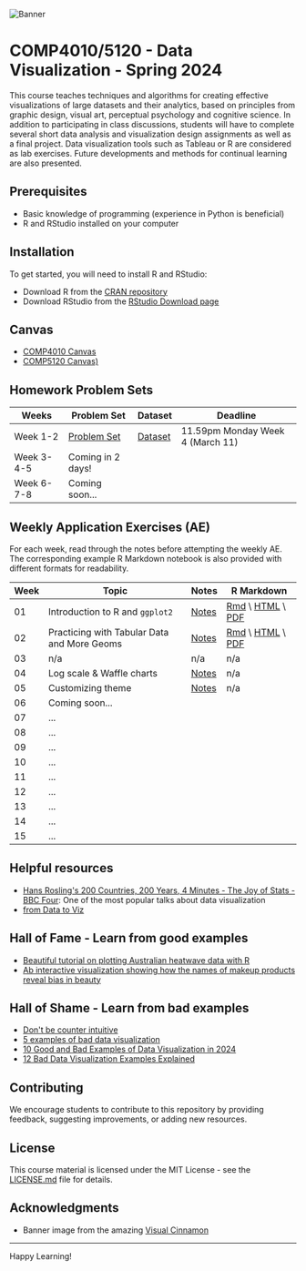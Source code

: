 ![Banner](https://www.visualcinnamon.com/img/blog/2017/journey-into-dataviz/journey_into_dataviz_feature.jpg)
# COMP4010/5120 - Data Visualization - Spring 2024
This course teaches techniques and algorithms for creating effective visualizations of large datasets and their analytics, based on principles from graphic design, visual art, perceptual psychology and cognitive science. In addition to participating in class discussions, students will have to complete several short data analysis and visualization design assignments as well as a final project. Data visualization tools such as Tableau or R are considered as lab exercises. Future developments and methods for continual learning are also presented.

## Prerequisites

- Basic knowledge of programming (experience in Python is beneficial)
- R and RStudio installed on your computer

## Installation

To get started, you will need to install R and RStudio:

- Download R from the [CRAN repository](https://cran.r-project.org/)
- Download RStudio from the [RStudio Download page](https://www.rstudio.com/products/rstudio/download/)

## Canvas

- [COMP4010 Canvas](https://vinuni.instructure.com/courses/1977)
- [COMP5120 Canvas)](https://vinuni.instructure.com/courses/1995)

## Homework Problem Sets
| Weeks | Problem Set | Dataset | Deadline |
| --- | --- | --- | --- |
| Week 1-2 | [Problem Set](Homework%201/Homework1.md) | [Dataset](Homework%201/ikea_data.csv) | 11.59pm Monday Week 4 (March 11) |
| Week 3-4-5 | Coming in 2 days! | | |
| Week 6-7-8 | Coming soon... | | |

## Weekly Application Exercises (AE)

For each week, read through the notes before attempting the weekly AE.
The corresponding example R Markdown notebook is also provided with different formats for readability.

| Week | Topic | Notes | R Markdown |
| --- | --- | --- | --- |
| 01 | Introduction to R and `ggplot2` | [Notes](Week%201/Week1-AE-Notes.md) | [Rmd](Week%201/Week1-AE-RMarkdown.Rmd) \ [HTML](Week%201/Week1-AE-RMarkdown.html) \ [PDF](Week%201/Week1-AE-RMarkdown.pdf) |
| 02 | Practicing with Tabular Data and More Geoms  | [Notes](Week%202/Week2-AE-Notes.md) | [Rmd](Week%202/Week2-AE-RMarkdown.Rmd) \ [HTML](Week%202/Week2-AE-RMarkdown.html) \ [PDF](Week%202/Week2-AE-RMarkdown.pdf) |
| 03 | n/a | n/a | n/a |
| 04 | Log scale & Waffle charts |  [Notes](Week%204/Week4-AE-Notes.md) | n/a |
| 05 | Customizing theme | [Notes](Week%205/Week5-AE-Notes.md) | n/a |
| 06 | Coming soon... |  | |
| 07 | ... |  | |
| 08 | ... |  | |
| 09 | ... |  | |
| 10 | ... |  | |
| 11 | ... |  | |
| 12 | ... |  | |
| 13 | ... |  | |
| 14 | ... |  | |
| 15 | ... |  | |

## Helpful resources

- [Hans Rosling's 200 Countries, 200 Years, 4 Minutes - The Joy of Stats - BBC Four](https://youtu.be/jbkSRLYSojo?si=yENI1BZSAPYKcjd7): One of the most popular talks about data visualization
- [from Data to Viz](https://www.data-to-viz.com/)

## Hall of Fame - Learn from good examples
- [Beautiful tutorial on plotting Australian heatwave data with R](https://github.com/njtierney/ozviridis)
- [Ab interactive visualization showing how the names of makeup products reveal bias in beauty](https://pudding.cool/2021/03/foundation-names/)

## Hall of Shame - Learn from bad examples

- [Don't be counter intuitive](https://www.data-to-viz.com/caveat/counter_intuitive.html)
- [5 examples of bad data visualization](https://www.jotform.com/blog/bad-data-visualization/)
- [10 Good and Bad Examples of Data Visualization in 2024](https://www.polymersearch.com/blog/10-good-and-bad-examples-of-data-visualization)
- [12 Bad Data Visualization Examples Explained](https://www.codeconquest.com/blog/12-bad-data-visualization-examples-explained/)

## Contributing

We encourage students to contribute to this repository by providing feedback, suggesting improvements, or adding new resources.

## License

This course material is licensed under the MIT License - see the [LICENSE.md](LICENSE.md) file for details.

## Acknowledgments

- Banner image from the amazing [Visual Cinnamon](https://www.visualcinnamon.com/resources/learning-data-visualization/)

---

Happy Learning!
